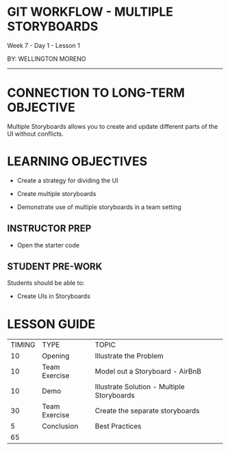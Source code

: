 # GIT WORKFLOW - MULTIPLE STORYBOARDS

Week 7 - Day 1 - Lesson 1

BY: WELLINGTON MORENO

---


# CONNECTION TO LONG-TERM OBJECTIVE

Multiple Storyboards allows you to create and update different parts of the UI without conflicts.

# LEARNING OBJECTIVES

* Create a strategy for dividing the UI

* Create multiple storyboards

* Demonstrate use of multiple storyboards in a team setting

## INSTRUCTOR PREP

* Open the starter code

## STUDENT PRE-WORK

Students should be able to:

* Create UIs in Storyboards

# LESSON GUIDE

<table>
  <tr>
    <td>TIMING</td>
    <td>TYPE</td>
    <td>TOPIC</td>
  </tr>
  <tr>
    <td>10</td>
    <td>Opening</td>
    <td>Illustrate the Problem</td>
  </tr>
  <tr>
    <td>10</td>
    <td>Team Exercise</td>
    <td>Model out a Storyboard - AirBnB</td>
  </tr>
  <tr>
    <td>10</td>
    <td>Demo</td>
    <td>Illustrate Solution - Multiple Storyboards</td>
  </tr>
  <tr>
    <td>30</td>
    <td>Team Exercise</td>
    <td>Create the separate storyboards</td>
  </tr>
  <tr>
    <td>5</td>
    <td>Conclusion</td>
    <td>Best Practices</td>
  </tr>
  <tr>
    <td>65</td>
    <td></td>
    <td></td>
  </tr>
</table>


